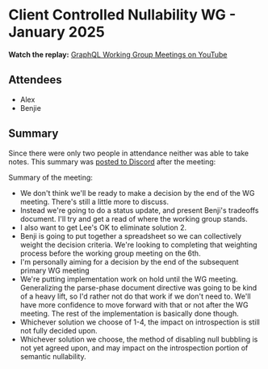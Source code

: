 # Client Controlled Nullability WG - January 2025

**Watch the replay:**
[GraphQL Working Group Meetings on YouTube](https://www.youtube.com/watch?v=HSbChLT9Itg)

## Attendees

- Alex
- Benjie

## Summary

Since there were only two people in attendance neither was able to take notes.
This summary was
[posted to Discord](https://discord.com/channels/625400653321076807/971515695881924621/1344403874923937836)
after the meeting:

Summary of the meeting:

- We don't think we'll be ready to make a decision by the end of the WG meeting.
  There's still a little more to discuss.
- Instead we're going to do a status update, and present Benji's tradeoffs
  document. I'll try and get a read of where the working group stands.
- I also want to get Lee's OK to eliminate solution 2.
- Benji is going to put together a spreadsheet so we can collectively weight the
  decision criteria. We're looking to completing that weighting process before
  the working group meeting on the 6th.
- I'm personally aiming for a decision by the end of the subsequent primary WG
  meeting
- We're putting implementation work on hold until the WG meeting. Generalizing
  the parse-phase document directive was going to be kind of a heavy lift, so
  I'd rather not do that work if we don't need to. We'll have more confidence to
  move forward with that or not after the WG meeting. The rest of the
  implementation is basically done though.
- Whichever solution we choose of 1-4, the impact on introspection is still not
  fully decided upon.
- Whichever solution we choose, the method of disabling null bubbling is not yet
  agreed upon, and may impact on the introspection portion of semantic
  nullability.
